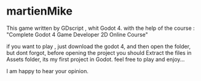 # martienMike

This game written by GDscript , whit Godot 4.
with the help of the course : "Complete Godot 4 Game Developer 2D Online Course"

if you want to play , just download the godot 4, and then open the folder, but dont forgot, before opening the project you should Extract the files in Assets folder, its my first project in Godot.
feel free to play and enjoy...

I am happy to hear your opinion.
